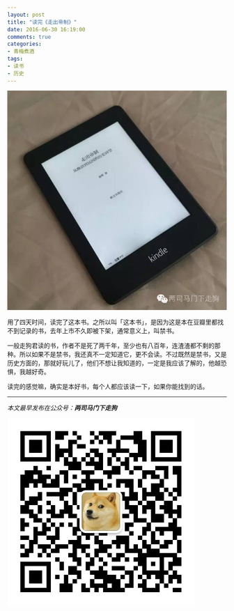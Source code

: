 ```yaml
---
layout: post
title: "读完《走出帝制》"
date: 2016-06-30 16:19:00
comments: true
categories:
- 青梅煮酒
tags:
- 读书
- 历史
---
```


![](/image/20160630001.jpg)

用了四天时间，读完了这本书。之所以叫「这本书」，是因为这是本在豆瓣里都找不到记录的书，去年上市不久即被下架，通常意义上，叫禁书。

一般走狗君读的书，作者不是死了两千年，至少也有八百年，连渣渣都不剩的那种。所以如果不是禁书，我还真不一定知道它，更不会读。不过既然是禁书，又是历史方面的，那就好玩儿了，他们不想让我知道的，一定是我应该了解的，他越恐惧，我越好奇。

读完的感觉嘛，确实是本好书，每个人都应该读一下，如果你能找到的话。

<hr>

*本文最早发布在公众号：__两司马门下走狗__*

![](/asset/qrcode_zougou.jpg)
